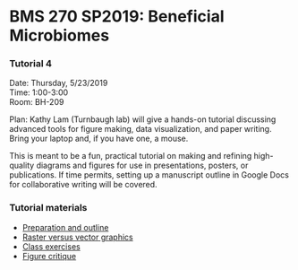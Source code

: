 # BMS 270 SP2019: Beneficial Microbiomes

### Tutorial 4

Date: Thursday, 5/23/2019 <br>
Time:  1:00-3:00 <br>
Room:  BH-209

Plan: Kathy Lam (Turnbaugh lab) will give a hands-on tutorial discussing advanced tools for figure making, data visualization, and paper writing. Bring your laptop and, if you have one, a mouse. 

This is meant to be a fun, practical tutorial on making and refining high-quality diagrams and figures for use in presentations, posters, or publications. If time permits, setting up a manuscript outline in Google Docs for collaborative writing will be covered.

### Tutorial materials  

- [Preparation and outline](https://docs.google.com/document/d/1TkNCO3d67Ukr7KUVyw9Zku74hAfirFKWdmTXlHxRfSs/edit?usp=sharing)
- [Raster versus vector graphics](https://docs.google.com/presentation/d/1Kqs2QZgpm5abRRZYeexnHP48OC5yKcgl-8TpG3S5jrs/edit?usp=sharing)
- [Class exercises](https://docs.google.com/document/d/1RoGDJnwxY11gb14LLXEFUzFTdoTX0oTGN9pXbMIZ7vk/edit?usp=sharing)
- [Figure critique]()
